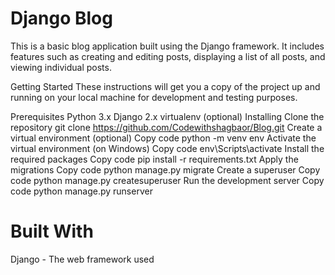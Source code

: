 # Django Blog
This is a basic blog application built using the Django framework. It includes features such as creating and editing posts, displaying a list of all posts, and viewing individual posts.

Getting Started
These instructions will get you a copy of the project up and running on your local machine for development and testing purposes.

Prerequisites
Python 3.x
Django 2.x
virtualenv (optional)
Installing
Clone the repository
git clone https://github.com/Codewithshagbaor/Blog.git
Create a virtual environment (optional)
Copy code
python -m venv env
Activate the virtual environment (on Windows)
Copy code
env\Scripts\activate
Install the required packages
Copy code
pip install -r requirements.txt
Apply the migrations
Copy code
python manage.py migrate
Create a superuser
Copy code
python manage.py createsuperuser
Run the development server
Copy code
python manage.py runserver
# Built With
Django - The web framework used
